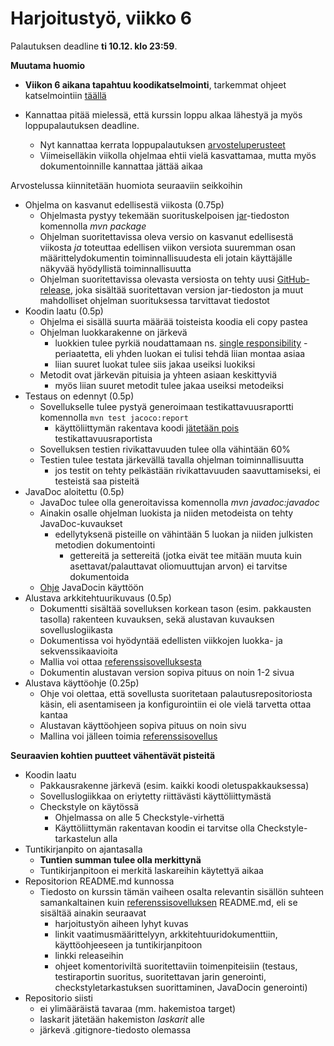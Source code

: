 # Harjoitustyö, viikko 6

Palautuksen deadline **ti 10.12. klo 23:59**. 

**Muutama huomio**

- **Viikon 6 aikana tapahtuu koodikatselmointi**, tarkemmat ohjeet katselmointiin [täällä](https://github.com/mluukkai/ohjelmistotekniikka-syksy-2019/blob/master/web/koodikatselmointi.md)
- Kannattaa pitää mielessä, että kurssin loppu alkaa lähestyä ja myös loppupalautuksen deadline.

  - Nyt kannattaa kerrata loppupalautuksen [arvosteluperusteet](https://github.com/mluukkai/ohjelmistotekniikka-syksy-2019/blob/master/web/arvosteluperusteet.md)
  - Viimeiselläkin viikolla ohjelmaa ehtii vielä kasvattamaa, mutta myös dokumentoinnille kannattaa jättää aikaa

Arvostelussa kiinnitetään huomiota seuraaviin seikkoihin

- Ohjelma on kasvanut edellisestä viikosta (0.75p)
  - Ohjelmasta pystyy tekemään suorituskelpoisen [jar](https://github.com/mluukkai/ohjelmistotekniikka-syksy-2019/blob/master/web/maven.md#jarin-generointi)-tiedoston komennolla _mvn package_
   - Ohjelman suoritettavissa oleva versio on kasvanut edellisestä viikosta _ja_ toteuttaa edellisen viikon versiota suuremman osan määrittelydokumentin toiminnallisuudesta eli jotain käyttäjälle näkyvää hyödyllistä toiminnallisuutta
  - Ohjelman suoritettavissa olevasta versiosta on tehty uusi [GitHub-release](https://github.com/mluukkai/ohjelmistotekniikka-syksy-2019/blob/master/web/release.md), joka sisältää suoritettavan version jar-tiedoston ja muut mahdolliset ohjelman suorituksessa tarvittavat tiedostot
- Koodin laatu (0.5p)
  - Ohjelma ei sisällä suurta määrää toisteista koodia eli copy pastea
  - Ohjelman luokkarakenne on järkevä
    - luokkien tulee pyrkiä noudattamaan ns. [single responsibility](https://materiaalit.github.io/ohjelmointi-s17/part6/) -periaatetta, eli yhden luokan ei tulisi tehdä liian montaa asiaa
    - liian suuret luokat tulee siis jakaa useiksi luokiksi
  - Metodit ovat järkevän pituisia ja yhteen asiaan keskittyviä 
    - myös liian suuret metodit tulee jakaa useiksi metodeiksi 
- Testaus on edennyt (0.5p)
  - Sovellukselle tulee pystyä generoimaan testikattavuusraportti komennolla <code>mvn test jacoco:report</code>
    - käyttöliittymän rakentava koodi [jätetään pois](https://github.com/mluukkai/ohjelmistotekniikka-syksy-2019/blob/master/web/maven.md#koodin-huomiotta-jättäminen-kattavuusraportissa) testikattavuusraportista
  - Sovelluksen testien rivikattavuuden tulee olla vähintään 60%
  - Testien tulee testata järkevällä tavalla ohjelman toiminnallisuutta
    - jos testit on tehty pelkästään rivikattavuuden saavuttamiseksi, ei testeistä saa pisteitä
- JavaDoc aloitettu (0.5p)
  - JavaDoc tulee olla generoitavissa komennolla _mvn javadoc:javadoc_
  - Ainakin osalle ohjelman luokista ja niiden metodeista on tehty JavaDoc-kuvaukset
    - edellytyksenä pisteille on vähintään 5 luokan ja niiden julkisten metodien dokumentointi
      - gettereitä ja settereitä (jotka eivät tee mitään muuta kuin asettavat/palauttavat oliomuuttujan arvon) ei tarvitse dokumentoida
  - [Ohje](https://github.com/mluukkai/ohjelmistotekniikka-syksy-2019/blob/master/web/javadoc.md) JavaDocin käyttöön
- Alustava arkkitehtuurikuvaus (0.5p)
  - Dokumentti sisältää sovelluksen korkean tason (esim. pakkausten tasolla) rakenteen kuvauksen, sekä alustavan kuvauksen sovelluslogiikasta
  - Dokumentissa voi hyödyntää edellisten viikkojen luokka- ja sekvenssikaavioita
  - Mallia voi ottaa [referenssisovelluksesta](https://github.com/mluukkai/OtmTodoApp/blob/master/dokumentaatio/arkkitehtuuri.md#sovelluslogiikka)
  - Dokumentin alustavan version sopiva pituus on noin 1-2 sivua
- Alustava käyttöohje (0.25p)
  - Ohje voi olettaa, että sovellusta suoritetaan palautusrepositoriosta käsin, eli asentamiseen ja konfigurointiin ei ole vielä tarvetta ottaa kantaa
  - Alustavan käyttöohjeen sopiva pituus on noin sivu
  - Mallina voi jälleen toimia [referenssisovellus](https://github.com/mluukkai/OtmTodoApp/blob/master/dokumentaatio/kayttoohje.md)

**Seuraavien kohtien puutteet vähentävät pisteitä**

- Koodin laatu
  - Pakkausrakenne järkevä (esim. kaikki koodi oletuspakkauksessa)
  - Sovelluslogiikkaa on eriytetty riittävästi käyttöliittymästä
  - Checkstyle on käytössä
    - Ohjelmassa on alle 5 Checkstyle-virhettä
    - Käyttöliittymän rakentavan koodin ei tarvitse olla Checkstyle-tarkastelun alla
- Tuntikirjanpito on ajantasalla
  - **Tuntien summan tulee olla merkittynä**
  - Tuntikirjanpitoon ei merkitä laskareihin käytettyä aikaa
- Repositorion README.md kunnossa
  - Tiedosto on kurssin tämän vaiheen osalta relevantin sisällön suhteen samankaltainen kuin [referenssisovelluksen](https://github.com/mluukkai/OtmTodoApp) README.md, eli se sisältää ainakin seuraavat
    - harjoitustyön aiheen lyhyt kuvas
    - linkit vaatimusmäärittelyyn, arkkitehtuuridokumenttiin, käyttöohjeeseen ja tuntikirjanpitoon 
    - linkki releaseihin
    - ohjeet komentoriviltä suoritettaviin toimenpiteisiin (testaus, testiraportin suoritus, suoritettavan jarin generointi, checkstyletarkastuksen suorittaminen, JavaDocin generointi)
- Repositorio siisti
  - ei ylimääräistä tavaraa (mm. hakemistoa target)
  - laskarit jätetään hakemiston _laskarit_ alle
  - järkevä .gitignore-tiedosto olemassa
